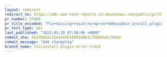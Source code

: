 ```yaml
---
layout: redirect
redirect_to: https://a8c-woo-test-reports.s3.amazonaws.com/public/pr/37466/api/index.html
pr_number: 37466
pr_title_encoded: "Fix+missing+result+prop+in+%60wcadmin_install_plugin_error%60+track"
pr_test_type: api
last_published: "2023-03-28 07:58:06 +0000"
commit_sha: 41a7b0d2c12ea1e58189d3a061c758d264c754a3
commit_message: "Add changelog"
branch_name: fix/install-plugin-error-track
---
```

